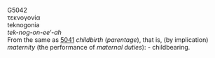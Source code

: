 G5042  
τεκνογονία  
teknogonia  
*tek-nog-on-ee‘-ah*  
From the same as [5041](g5041) *childbirth* (*parentage*), that is, (by
implication) *maternity* (the performance of *maternal* *duties*): -
childbearing.  
